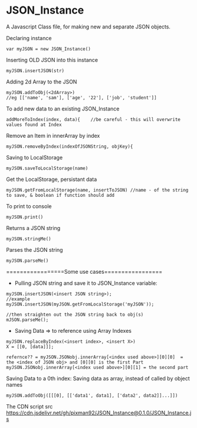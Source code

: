 # JSON_Instance

A Javascript Class file, for making new and separate JSON objects.

Declaring instance
```
var myJSON = new JSON_Instance()
```

Inserting OLD JSON into this instance
```
myJSON.insertJSON(str)
```

Adding 2d Array to the JSON
```
myJSON.addToObj(<2dArray>)
//eg [['name', 'sam'], ['age', '22'], ['job', 'student']]
```
To add new data to an existing JSON_Instance
```
addMoreToIndex(index, data){    //be careful - this will overwrite values found at Index
```


Remove an Item in innerArray by index
```
myJSON.removeByIndex(indexOfJSONString, objKey){
```

Saving to LocalStorage
```
myJSON.saveToLocalStorage(name)
```

Get the LocalStorage, persistant data
```
myJSON.getFromLocalStorage(name, insertToJSON) //name - of the string to save, & boolean if function should add 
```

To print to console
```
myJSON.print()
```

Returns a JSON string
```
myJSON.stringMe()
```

Parses the JSON string
```
myJSON.parseMe()
```

=================Some use cases=================

- Pulling JSON string and save it to JSON_Instance variable:
```
myJSON.insertJSON(<insert JSON string>);
//example
myJSON.insertJSON(myJSON.getFromLocalStorage('myJSON'));

//then straighten out the JSON string back to obj(s)
mJSON.parseMe();
```

- Saving Data => to reference using Array Indexes
```
myJSON.replaceByIndex(<insert index>, <insert X>)
X = [[0, [data]]];

refernce?? = myJSON.JSONobj.innerArray[<index used above>][0][0]  = the <index of JSON obj> and [0][0] is the first Part
myJSON.JSONobj.innerArray[<index used above>][0][1] = the second part
```

Saving Data to a 0th index: Saving data as array, instead of called by object names
```
myJSON.addToObj([[[0], [['data1', data1], ['data2', data2]]...]])
```


The CDN script src
https://cdn.jsdelivr.net/gh/pixman92/JSON_Instance@0.1.0/JSON_Instance.js




